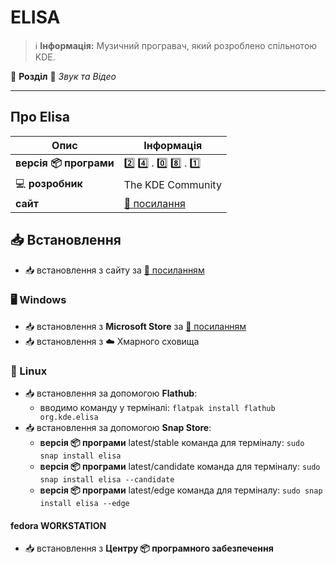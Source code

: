 # ELISA


> :information_source: **Інформація:** Музичний програвач, який розроблено спільнотою KDE.

:open_file_folder: **Розділ** :toolbox: *Звук та Відео*

---

## Про Elisa

| Опис | Інформація |
| ---- | ---------- |
| **версія :package: програми** | :two: :four: . :zero: :eight: . :one: |
| :computer: **розробник** | The KDE Community |
| **сайт** | [:link: посилання](https://apps.kde.org/uk/elisa/) |

## :inbox_tray: Встановлення

- :inbox_tray: встановлення з сайту за [:link: посиланням](https://apps.kde.org/uk/elisa/)

### :desktop_computer: Windows

- :inbox_tray: встановлення з **Microsoft Store** за [:link: посиланням](https://apps.microsoft.com/detail/9PB5MD7ZH8TL?hl=uk-ua&gl=UA)
- :inbox_tray: встановлення з :cloud: Хмарного сховища

### :penguin: Linux

- :inbox_tray: встановлення за допомогою **Flathub**:
  - вводимо команду у терміналі: `flatpak install flathub org.kde.elisa`
- :inbox_tray: встановлення за допомогою **Snap Store**:
  - **версія :package: програми** latest/stable команда для терміналу: `sudo snap install elisa`
  - **версія :package: програми** latest/candidate команда для терміналу: `sudo snap install elisa --candidate`
  - **версія :package: програми** latest/edge команда для терміналу: `sudo snap install elisa --edge`

#### fedora WORKSTATION

- :inbox_tray: встановлення з **Центру :package: програмного забезпечення**

